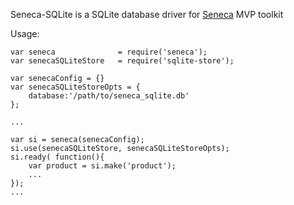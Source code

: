 Seneca-SQLite is a SQLite database driver for [Seneca] MVP toolkit

Usage:

    var seneca              = require('seneca');
    var senecaSQLiteStore   = require('sqlite-store');

    var senecaConfig = {}
    var senecaSQLiteStoreOpts = {
        database:'/path/to/seneca_sqlite.db'
    };

    ...

    var si = seneca(senecaConfig);
    si.use(senecaSQLiteStore, senecaSQLiteStoreOpts);
    si.ready( function(){
        var product = si.make('product');
        ...
    });
    ...

[Seneca]: http://senecajs.org/